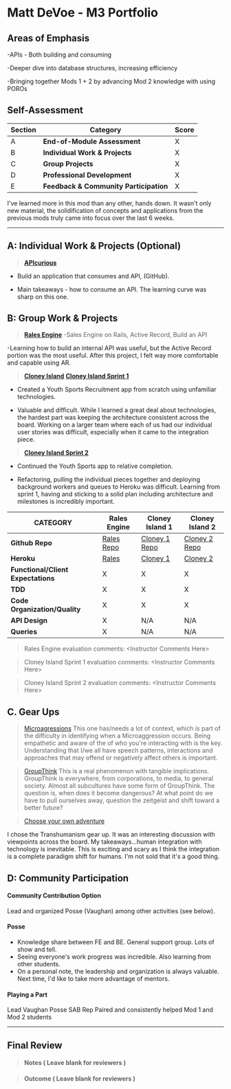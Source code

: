 # Matt DeVoe - M3 Portfolio

## Areas of Emphasis

-APIs - Both building and consuming

-Deeper dive into database structures, increasing efficiency

-Bringing together Mods 1 + 2 by advancing Mod 2 knowledge with using POROs


## Self-Assessment

| Section | Category | Score |
| --- | ----- | --- |
| A | **End-of-Module Assessment** | X |
| B | **Individual Work & Projects** | X |
| C | **Group Projects** | X |
| D | **Professional Development** | X |
| E | **Feedback & Community Participation** | X |

I've learned more in this mod than any other, hands down. It wasn't only new material, the solidification of concepts and applications from the previous mods truly came into focus over the last 6 weeks.

-----------------------

## A: Individual Work & Projects (Optional)

> **[APIcurious](http://backend.turing.io/module3/projects/apicurious)**
- Build an application that consumes and API, (GitHub).

- Main takeaways - how to consume an API. The learning curve was sharp on this one.


## B: Group Work & Projects

> **[Rales Engine](http://backend.turing.io/module3/projects/rails_engine)** 
 -Sales Engine on Rails, Active Record, Build an API
 
 -Learning how to build an internal API was useful, but the Active Record portion was the most useful. After this project, I felt way more comfortable and capable using AR.

> **[Cloney Island](http://backend.turing.io/module3/projects/cloney_island/cloney_island)**
> **[Cloney Island Sprint 1](https://)** 
- Created a Youth Sports Recruitment app from scratch using unfamiliar technologies.

- Valuable and difficult. While I learned a great deal about technologies, the hardest part was keeping the architecture consistent across the board. Working on a larger team where each of us had our individual user stories was difficult, especially when it came to the integration piece.

> **[Cloney Island Sprint 2](https://)** 
 - Continued the Youth Sports app to relative completion.
 
 - Refactoring, pulling the individual pieces together and deploying background workers and queues to Heroku was difficult. Learning from sprint 1, having and sticking to a solid plan including architecture and milestones is incredibly important.

| CATEGORY | Rales Engine | Cloney Island 1 | Cloney Island 2 |
| --- | --- | --- | --- |
| **Github Repo** | [Rales Repo](https://) | [Cloney 1 Repo](https://) | [Cloney 2 Repo](https://) |
| **Heroku** | [Rales](https://) | [Cloney 1](https://) | [Cloney 2](https://) |
| **Functional/Client Expectations** | X | X | X |
| **TDD** | X | X | X |
| **Code Organization/Quality** | X | X | X |
| **API Design** | X | N/A | N/A |
| **Queries** | X | N/A | N/A |

> Rales Engine evaluation comments:
\<Instructor Comments Here>

> Cloney Island Sprint 1 evaluation comments:
\<Instructor Comments Here>

> Cloney Island Sprint 2 evaluation comments:
\<Instructor Comments Here>

## C. **Gear Ups**

> [Microagressions](https://github.com/turingschool/gear-up/blob/master/microaggressions_original.markdown)
This one has/needs a lot of context, which is part of the difficulty in identifying when a Microaggression occurs. Being empathetic and aware of the of who you're interacting with is the key. Understanding that I/we all have speech patterns, interactions and approaches that may offend or negatively affect others is important. 

> [GroupThink](https://github.com/turingschool/gear-up/blob/master/tragedy_of_the_commons.markdown)
This is a real phenomenon with tangible implications. GroupThink is everywhere, from corporations, to media, to general society. Almost all subcultures have some form of GroupThink. The question is, when does it become dangerous? At what point do we have to pull ourselves away, question the zeitgeist and shift toward a better future?

> [Choose your own adventure](https://github.com/turingschool/gear-up/)

I chose the Transhumanism gear up. It was an interesting discussion with viewpoints across the board. My takeaways...human integration with technology is inevitable. This is exciting and scary as I think the integration is a complete paradigm shift for humans. I'm not sold that it's a good thing.


## D: Community Participation

#### **Community Contribution Option**
Lead and organized Posse (Vaughan) among other activities (see below).

#### **Posse**
  * Knowledge share between FE and BE. General support group. Lots of show and tell.
  * Seeing everyone's work progress was incredible. Also learning from other students.
  * On a personal note, the leadership and organization is always valuable. Next time, I'd like to take more advantage of mentors.

#### **Playing a Part**

Lead Vaughan Posse
SAB Rep
Paired and consistently helped Mod 1 and Mod 2 students

------------------

## Final Review

> #### Notes ( Leave blank for reviewers )

> #### Outcome ( Leave blank for reviewers )
